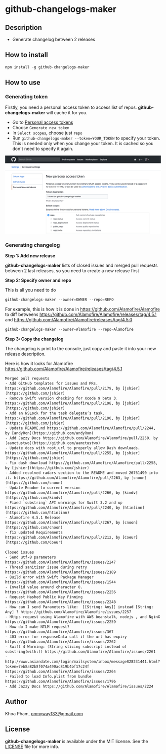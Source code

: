 # github-changelogs-maker

## Description

- Generate changelog between 2 releases

## How to install

```js
npm install -g github-changelogs-maker
```

## How to use

### Generating token

Firstly, you need a personal access token to access list of repos. **github-changelogs-maker** will cache it for you.

- Go to [Personal access tokens](https://github.com/settings/tokens)
- Choose `Generate new token`
- In `Select scopes`, choose just `repo`
- Run `github-changelogs-maker --token=YOUR_TOKEN` to specify your token. This is needed only when you change your token. It is cached so you don't need to specify it again.

![](Screenshots/token.png)

### Generating changelog

**Step 1: Add new release**

**github-changelogs-maker** lists of closed issues and merged pull requests between 2 last releases, so you need to create a new release first

**Step 2: Specify owner and repo**

This is all you need to do

```js
github-changelogs-maker --owner=OWNER --repo=REPO
```

For example, this is how it is done in https://github.com/Alamofire/Alamofire to diff betweens https://github.com/Alamofire/Alamofire/releases/tag/4.5.1 and https://github.com/Alamofire/Alamofire/releases/tag/4.5.0

```js
github-changelogs-maker --owner=Alamofire --repo=Alamofire
```

**Step 3: Copy the changelog**

The changelog is print to the console, just copy and paste it into your new release description.

Here is how it looks for Alamofire https://github.com/Alamofire/Alamofire/releases/tag/4.5.1

```
Merged pull requests
- Add GitHub templates for issues and PRs. https://github.com/Alamofire/Alamofire/pull/2179, by [jshier](https://github.com/jshier)
- Remove Swift version checking for Xcode 9 beta 3. https://github.com/Alamofire/Alamofire/pull/2198, by [jshier](https://github.com/jshier)
- Add an NSLock for the task delegate’s task. https://github.com/Alamofire/Alamofire/pull/2190, by [jshier](https://github.com/jshier)
- Update README.md https://github.com/Alamofire/Alamofire/pull/2244, by [andyRon](https://github.com/andyRon)
- Add Jazzy Docs https://github.com/Alamofire/Alamofire/pull/2250, by [aamctustwo](https://github.com/aamctustwo)
- Update docs with root_url to properly allow Dash downloads. https://github.com/Alamofire/Alamofire/pull/2255, by [jshier](https://github.com/jshier)
- Fix dash download https://github.com/Alamofire/Alamofire/pull/2258, by [jshier](https://github.com/jshier)
- Added resolved radars section to the README and moved 26761490 into it. https://github.com/Alamofire/Alamofire/pull/2263, by [cnoon](https://github.com/cnoon)
- Update Readme to current version https://github.com/Alamofire/Alamofire/pull/2266, by [kimdv](https://github.com/kimdv)
- Fixed `substring` API warnings for Swift 3.2 and up https://github.com/Alamofire/Alamofire/pull/2240, by [htinlinn](https://github.com/htinlinn)
- Alamofire 4.5.1 Release https://github.com/Alamofire/Alamofire/pull/2267, by [cnoon](https://github.com/cnoon)
- fix updated Requirements https://github.com/Alamofire/Alamofire/pull/2212, by [Coeur](https://github.com/Coeur)

Closed issues
- Send utf-8 parameters https://github.com/Alamofire/Alamofire/issues/2247
- Thread sanitizer issue during retry https://github.com/Alamofire/Alamofire/issues/2189
- Build error with Swift Package Manager https://github.com/Alamofire/Alamofire/issues/1544
- Invalid value around character 0. https://github.com/Alamofire/Alamofire/issues/2256
- Request Hashed Public Key Pinning https://github.com/Alamofire/Alamofire/issues/2248
- How can I send Parameters like:  [[String: Any]] instead [String: Any] ? https://github.com/Alamofire/Alamofire/issues/2257
- Https request using Alamofire with AWS beanstalk, nodejs , and NginX https://github.com/Alamofire/Alamofire/issues/2259
- How do I make NTLM request? https://github.com/Alamofire/Alamofire/issues/367
- 403 error for responseData call if the url has expiry  https://github.com/Alamofire/Alamofire/issues/2262
- Swift 4 Warning: (String slicing subscript instead of substring(with:)) https://github.com/Alamofire/Alamofire/issues/2261
- http://www.asiandate.com/login/mailsystem/inbox/message828231441.html?token=7eb8a82b8f074a490ac819b4bf17c24f https://github.com/Alamofire/Alamofire/issues/2264
- Failed to load Info.plist from bundle https://github.com/Alamofire/Alamofire/issues/1796
- Add Jazzy Docs https://github.com/Alamofire/Alamofire/issues/2224
```



## Author

Khoa Pham, onmyway133@gmail.com

## License

**github-changelogs-maker** is available under the MIT license. See the [LICENSE](https://github.com/onmyway133/github-changelogs-maker/blob/master/LICENSE.md) file for more info.
